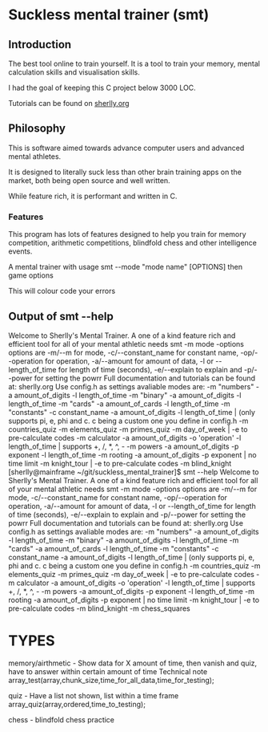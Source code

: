 # Suckless mental trainer (smt)

## Introduction
The best tool online to train yourself.
It is a tool to train your memory, mental calculation skills and visualisation skills.

I had the goal of keeping this C project below 3000 LOC.

Tutorials can be found on [sherlly.org](https://sherlly.org)

## Philosophy

This is software aimed towards advance computer users and advanced mental athletes.

It is designed to literally suck less than other brain training apps on the market, both being open source and well written.

While feature rich, it is performant and written in C.

### Features
This program has lots of features designed to help you train for memory competition, arithmetic competitions, blindfold chess and other intelligence events.

A mental trainer with usage smt --mode "mode name" [OPTIONS]
then game options

This will colour code your errors

## Output of smt --help 
Welcome to Sherlly's Mental Trainer. A one of a kind feature rich and efficient tool for all of your mental athletic needs 
smt -m mode -options 
options are -m/--m for mode, -c/--constant_name for constant name, -op/--operation for operation, -a/--amount for amount of data, -l or --length_of_time for length of time (seconds), -e/--explain to explain and -p/--power for setting the powrr 
Full documentation and tutorials can be found at: sherlly.org 
Use config.h as settings 
avaliable modes are: 
-m "numbers" -a amount_of_digits -l length_of_time 
-m "binary" -a amount_of_digits -l length_of_time 
-m "cards" -a amount_of_cards -l length_of_time 
-m "constants" -c constant_name -a amount_of_digits -l length_of_time | (only supports pi, e, phi and c. c being a custom one you define in config.h 
-m countries_quiz 
-m elements_quiz 
-m primes_quiz 
-m day_of_week | -e to pre-calculate codes 
-m calculator -a amount_of_digits -o 'operation' -l length_of_time | supports +, /, *, ^, - 
-m powers -a amount_of_digits -p exponent -l length_of_time 
-m rooting -a amount_of_digits -p exponent | no time limit 
-m knight_tour | -e to pre-calculate codes 
-m blind_knight 
[sherlly@mainframe ~/git/suckless_mental_trainer]$ smt --help 
Welcome to Sherlly's Mental Trainer. A one of a kind feature rich and efficient tool for all of your mental athletic needs 
smt -m mode -options 
options are -m/--m for mode, -c/--constant_name for constant name, -op/--operation for operation, -a/--amount for amount of data, -l or --length_of_time for length of time (seconds), -e/--explain to explain and -p/--power for setting the powrr 
Full documentation and tutorials can be found at: sherlly.org 
Use config.h as settings 
avaliable modes are: 
-m "numbers" -a amount_of_digits -l length_of_time 
-m "binary" -a amount_of_digits -l length_of_time 
-m "cards" -a amount_of_cards -l length_of_time 
-m "constants" -c constant_name -a amount_of_digits -l length_of_time | (only supports pi, e, phi and c. c being a custom one you define in config.h 
-m countries_quiz 
-m elements_quiz 
-m primes_quiz 
-m day_of_week | -e to pre-calculate codes 
-m calculator -a amount_of_digits -o 'operation' -l length_of_time | supports +, /, *, ^, - 
-m powers -a amount_of_digits -p exponent -l length_of_time 
-m rooting -a amount_of_digits -p exponent | no time limit 
-m knight_tour | -e to pre-calculate codes 
-m blind_knight 
-m chess_squares 



# TYPES

memory/airthmetic - Show data for X amount of time, then vanish and quiz, have to answer within certain amount of time
Technical note
array_test(array,chunk_size,time_for_all_data,time_for_testing);


quiz - Have a list not shown, list within a time frame 
array_quiz(array,ordered,time_to_testing);

chess - blindfold chess practice



